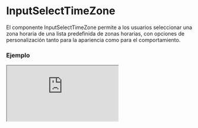 # InputSelectTimeZone

El componente InputSelectTimeZone permite a los usuarios seleccionar una zona horaria de una lista predefinida de zonas horarias, con opciones de personalización tanto para la apariencia como para el comportamiento.

 

### Ejemplo

<iframe minHeightIframe="30dvh" src="https://fenextjs-component-storybook.vercel.app/iframe.html?args=&id=input-inputselecttimezone--index&viewMode=story" />

### Importación

Para importar el componente InputSelectTimeZone, se puede hacer desde fenextjs

```tsx copy
import { InputSelectTimeZone } from "fenextjs";
```

### Parámetros

| Parámetro | Tipo | Requerido | Default | Descripcion |
| --------- | ---- | --------- | ------- | ----------- |
| useTOption | boolean | no | false | Indica si se debe usar la opción traducida en lugar de los valores predeterminados para las zonas horarias. |
| id | string | no | undefined | ID del input select. |
| label | string | no | undefined | Etiqueta para el campo de selección de zona horaria. |
| className | string | no | '' | Clase CSS para personalizar el contenedor del input. |
| placeholder | string | no | undefined | Texto de marcador de posición que aparece cuando no hay selección. |
| disabled | boolean | no | false | Indica si el selector de zona horaria está deshabilitado. |
| value | TimeZoneProps | no | undefined | Valor seleccionado actualmente en el selector de zona horaria. |
| onChange | (value: TimeZoneProps) =\> void | no | undefined | Función que se ejecuta cuando el valor seleccionado cambia. |
| isClearable | boolean | no | false | Indica si se puede limpiar el campo de selección. |

### Storybook

Para ver el storybook del componente lo puede hacer con este [link](https://fenextjs-component-storybook.vercel.app/?path=/story/input-inputselecttimezone--index)

### Usos

- InputSelectTimeZone básico

```tsx copy
<InputSelectTimeZone />
```

- InputSelectTimeZone con valor preseleccionado

```tsx copy
<InputSelectTimeZone value={selectedTimeZone} />
```

- InputSelectTimeZone con cambio de zona horaria

```tsx copy
<InputSelectTimeZone onChange={(zone) => console.log(zone)} />
```

- InputSelectTimeZone deshabilitado

```tsx copy
<InputSelectTimeZone disabled={true} />
```

